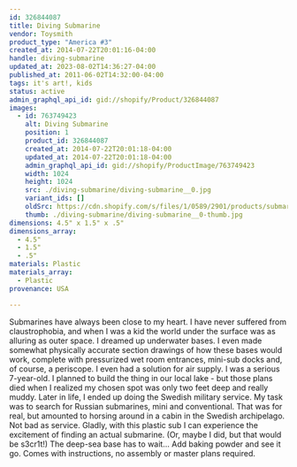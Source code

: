 ```yaml
---
id: 326844087
title: Diving Submarine
vendor: Toysmith
product_type: "America #3"
created_at: 2014-07-22T20:01:16-04:00
handle: diving-submarine
updated_at: 2023-08-02T14:36:27-04:00
published_at: 2011-06-02T14:32:00-04:00
tags: it's art!, kids
status: active
admin_graphql_api_id: gid://shopify/Product/326844087
images:
  - id: 763749423
    alt: Diving Submarine
    position: 1
    product_id: 326844087
    created_at: 2014-07-22T20:01:18-04:00
    updated_at: 2014-07-22T20:01:18-04:00
    admin_graphql_api_id: gid://shopify/ProductImage/763749423
    width: 1024
    height: 1024
    src: ./diving-submarine/diving-submarine__0.jpg
    variant_ids: []
    oldSrc: https://cdn.shopify.com/s/files/1/0589/2901/products/submarine.jpeg?v=1406073678
    thumb: ./diving-submarine/diving-submarine__0-thumb.jpg
dimensions: 4.5" x 1.5" x .5"
dimensions_array:
  - 4.5"
  - 1.5"
  - .5"
materials: Plastic
materials_array:
  - Plastic
provenance: USA

---
```


Submarines have always been close to my heart. I have never suffered from claustrophobia, and when I was a kid the world under the surface was as alluring as outer space. I dreamed up underwater bases. I even made somewhat physically accurate section drawings of how these bases would work, complete with pressurized wet room entrances, mini-sub docks and, of course, a periscope. I even had a solution for air supply. I was a serious 7-year-old. I planned to build the thing in our local lake - but those plans died when I realized my chosen spot was only two feet deep and really muddy. Later in life, I ended up doing the Swedish military service. My task was to search for Russian submarines, mini and conventional. That was for real, but amounted to horsing around in a cabin in the Swedish archipelago. Not bad as service. Gladly, with this plastic sub I can experience the excitement of finding an actual submarine. (Or, maybe I did, but that would be s3cr1t!) The deep-sea base has to wait... Add baking powder and see it go. Comes with instructions, no assembly or master plans required.